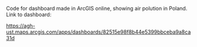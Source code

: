 Code for dashboard made in ArcGIS online, showing air polution in Poland.
Link to dashboard:

https://agh-ust.maps.arcgis.com/apps/dashboards/82515e98f8b44e5399bbceba9a8ca31d
